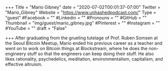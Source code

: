 +++
Title = "Mario Gibney"
date = "2020-07-02T00:01:37-07:00"
Twitter = "Mario_Gibney"
Website = "https://www.unhashedpodcast.com/"
Type = "guest"
#Facebook = ""
#Linkedin = ""
#Pronouns = ""
#GitHub = ""
Thumbnail = "img/guest/mario_gibney.jpg"
#Pinterest = ""
#Instagram = ""
#YouTube = ""
draft = "False"

+++
After graduating from the grueling tutelage of Prof. Ruben Somsen at the Seoul Bitcoin Meetup, Mario ended his previous career as a teacher and went on to work on Bitcoin things at Blockstream, where he does the non-engineery stuff so that the engineers can keep doing their stuff. He also likes rationality, psychedelics, meditation, environmentalism, capitalism, and effective altruism.
